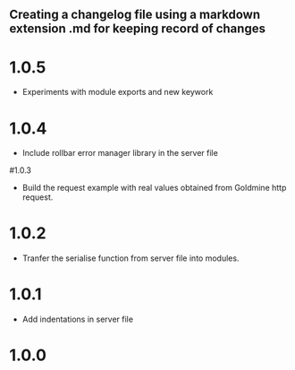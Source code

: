 ## Creating a changelog file using a markdown extension .md for keeping record of changes

# 1.0.5
- Experiments with module exports and new keywork

# 1.0.4
- Include rollbar error manager library in the server file

#1.0.3 
- Build the request example with real values obtained from Goldmine http request.

# 1.0.2
- Tranfer the serialise function from server file into modules.

# 1.0.1
- Add indentations in server file 

# 1.0.0 

